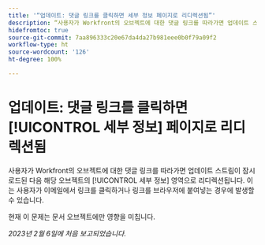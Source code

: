 ```yaml
---
title: '“업데이트: 댓글 링크를 클릭하면 세부 정보 페이지로 리디렉션됨”'
description: “사용자가 Workfront의 오브젝트에 대한 댓글 링크를 따라가면 업데이트 스트림이 잠시 로드된 다음 해당 오브젝트의 세부 정보 영역으로 리디렉션됩니다. 이는 사용자가 이메일에서 링크를 클릭하거나 링크를 브라우저에 붙여넣는 경우에 발생할 수 있습니다.”
hidefromtoc: true
source-git-commit: 7aa896333c20e67da4da27b981eee0b0f79a09f2
workflow-type: ht
source-wordcount: '126'
ht-degree: 100%

---
```



# 업데이트: 댓글 링크를 클릭하면 [!UICONTROL 세부 정보] 페이지로 리디렉션됨

사용자가 Workfront의 오브젝트에 대한 댓글 링크를 따라가면 업데이트 스트림이 잠시 로드된 다음 해당 오브젝트의 [!UICONTROL 세부 정보] 영역으로 리디렉션됩니다. 이는 사용자가 이메일에서 링크를 클릭하거나 링크를 브라우저에 붙여넣는 경우에 발생할 수 있습니다.

현재 이 문제는 문서 오브젝트에만 영향을 미칩니다.

_2023년 2월 6일에 처음 보고되었습니다._

